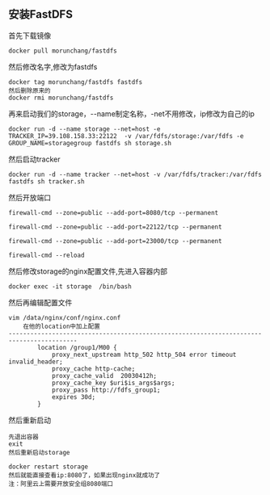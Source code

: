 ## 安装FastDFS

首先下载镜像

```
docker pull morunchang/fastdfs
```

然后修改名字,修改为fastdfs

```
docker tag morunchang/fastdfs fastdfs
然后删除原来的
docker rmi morunchang/fastdfs
```

再来启动我们的storage，--name制定名称，-net不用修改，ip修改为自己的ip

```
docker run -d --name storage --net=host -e TRACKER_IP=39.108.158.33:22122  -v /var/fdfs/storage:/var/fdfs -e GROUP_NAME=storagegroup fastdfs sh storage.sh
```

然后启动tracker

```
docker run -d --name tracker --net=host -v /var/fdfs/tracker:/var/fdfs fastdfs sh tracker.sh
```

然后开放端口

```
firewall-cmd --zone=public --add-port=8080/tcp --permanent

firewall-cmd --zone=public --add-port=22122/tcp --permanent

firewall-cmd --zone=public --add-port=23000/tcp --permanent

firewall-cmd --reload
```

然后修改storage的nginx配置文件,先进入容器内部

```
docker exec -it storage  /bin/bash
```

然后再编辑配置文件

```
vim /data/nginx/conf/nginx.conf
	在他的location中加上配置
-----------------------------------------------------------------------------------------
        location /group1/M00 {
            proxy_next_upstream http_502 http_504 error timeout invalid_header;
            proxy_cache http-cache;
            proxy_cache_valid  20030412h;
            proxy_cache_key $uri$is_args$args;
            proxy_pass http://fdfs_group1;
            expires 30d;
        }
```

然后重新启动

```
先退出容器
exit
然后重新启动storage

docker restart storage
然后就能直接查看ip:8080了，如果出现nginx就成功了
注：阿里云上需要开放安全组8080端口
```

